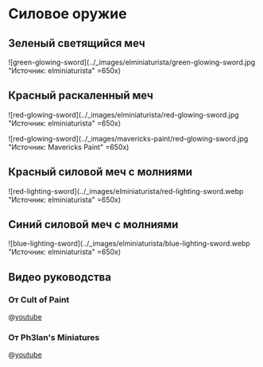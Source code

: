 # Силовое оружие

## Зеленый светящийся меч

![green-glowing-sword](../_images/elminiaturista/green-glowing-sword.jpg "Источник: elminiaturista" =650x)

## Красный раскаленный меч

![red-glowing-sword](../_images/elminiaturista/red-glowing-sword.jpg "Источник: elminiaturista" =650x)

![red-glowing-sword](../_images/mavericks-paint/red-glowing-sword.jpg "Источник: Mavericks Paint" =650x)

## Красный силовой меч с молниями

![red-lighting-sword](../_images/elminiaturista/red-lighting-sword.webp "Источник: elminiaturista" =650x)

## Синий силовой меч с молниями

![blue-lighting-sword](../_images/elminiaturista/blue-lighting-sword.webp "Источник: elminiaturista" =650x)

## Видео руководства

### От Cult of Paint

@[youtube](https://youtu.be/eLQvXqy9eNU?si=IZoNlZxq51-oemjF)

### От Ph3lan's Miniatures

@[youtube](https://youtu.be/ooRXB5b5TeM?si=rgTWuqeXoHUigEYQ)
